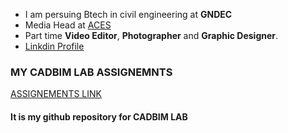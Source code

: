 - I am persuing Btech in civil engineering at **GNDEC**
- Media Head at [ACES](https://aces.gndec.ac.in/gallery/)
- Part time **Video Editor**, **Photographer** and **Graphic Designer**.
-  [Linkdin Profile](https://www.linkedin.com/in/raj-gupta-19b7b6225/)
### MY CADBIM LAB ASSIGNEMNTS
[ASSIGNEMENTS LINK](https://github.com/beyouraj/beyouraj.github.io)
#### It is my github repository for CADBIM LAB
